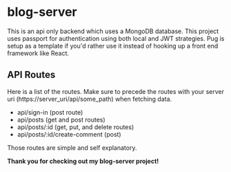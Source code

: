 # blog-server

This is an api only backend which uses a MongoDB database. This project uses passport for authentication using both local and JWT strategies. Pug is setup as a template if you'd rather use it instead of hooking up a front end framework like React.

## API Routes

Here is a list of the routes. Make sure to precede the routes with your server uri (https://server_uri/api/some_path) when fetching data.

- api/sign-in (post route)
- api/posts (get and post routes)
- api/posts/:id (get, put, and delete routes)
- api/posts/:id/create-comment (post)

Those routes are simple and self explanatory.

**Thank you for checking out my blog-server project!**